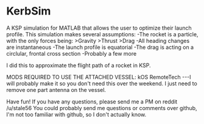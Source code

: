 # KerbSim
A KSP simulation for MATLAB that allows the user to optimize their launch profile.
This simulation makes several assumptions:
  -The rocket is a particle, with the only forces being:
      >Gravity
      >Thrust
      >Drag
  -All heading changes are instantaneous
  -The launch profile is equatorial
  -The drag is acting on a circlular, frontal cross section 
  -Probably a few more
  
I did this to approximate the flight path of a rocket in KSP.



MODS REQUIRED TO USE THE ATTACHED VESSEL:
kOS
RemoteTech ---I will probably make it so you don't need this over the weekend. I just need to remove one part antenna on the vessel.



Have fun! If you have any questions, please send me a PM on reddit /u/stale56
You could probably send me questions or comments over github, I'm not too familiar with github, so I don't actually know.
